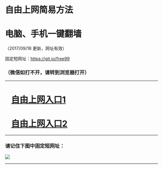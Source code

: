 ﻿# 自由上网简易方法

# 电脑、手机一键翻墙

（2017/09/18 更新，网址有效）

固定短网址：https://git.io/free99

### （微信如打不开，请转到浏览器打开）


***





# &nbsp;&nbsp; <a href="http://ft127145136.fwq-tz1005.info/fwqtz01.html?t=091800121497 " target="_blank">自由上网入口1</a>
# &nbsp;&nbsp; <a href="http://ft1603330715.fwq-tz1006.info/fwqtz02.html?t=091800115485 " target="_blank">自由上网入口2</a>
***

### 请记住下图中固定短网址：

<img src="https://s3-us-west-2.amazonaws.com/fwq-1001/yjfq-20170905okok.png" /> 


***


